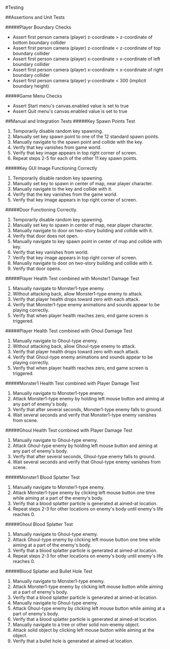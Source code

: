 #Testing

##Assertions and Unit Tests

#####Player Boundary Checks
* Assert first person camera (player) z-coordinate > z-coordinate of bottom boundary collider
* Assert first person camera (player) z-coordinate < z-coordinate of top boundary collider
* Assert first person camera (player) x-coordinate > x-coordinate of left boundary collider
* Assert first person camera (player) x-coordinate < x-coordinate of right boundary collider
* Assert first person camera (player) y-coordinate < 300 (implicit boundary height)

#####Game Menu Checks
* Assert Start menu's canvas.enabled value is set to true
* Assert Quit menu's canvas.enabled value is set to true


##Manual and Integration Tests
#####Key Spawn Points Test
1. Temporarily disable random key spawning.
2. Manually set key spawn point to one of the 12 standard spawn points.
3. Manually navigate to the spawn point and collide with the key.
4. Verify that key vanishes from game world.
5. Verify that key image appears in top right corner of screen.
6. Repeat steps 2-5 for each of the other 11 key spawn points.

#####Key GUI Image Functioning Correctly
1. Temporarily disable random key spawning.
2. Manually set key to spawn in center of map, near player character.
3. Manually navigate to the key and collide with it.
4. Verify that the key vanishes from the game world.
5. Verify that key image appears in top right corner of screen.

#####Door Functioning Correctly.
1. Temporarily disable random key spawning.
2. Manually set key to spawn in center of map, near player character.
3. Manually navigate to door on two-story building and collide with it.
4. Verify that door does not open.
5. Manually navigate to key spawn point in center of map and collide with key.
6. Verify that key vanishes from world.
7. Verify that key image appears in top right corner of screen.
8. Manually navigate to door on two-story building and collide with it.
9. Verify that door opens.

#####Player Health Test combined with Monster1 Damage Test
1. Manually navigate to Monster1-type enemy.
2. Without attacking back, allow Monster1-type enemy to attack.
3. Verify that player health drops toward zero with each attack.
4. Verify that Monster1-type enemy animations and sounds appear to be playing correctly.
5. Verify that when player health reaches zero, end game screen is triggered.

#####Player Health Test combined with Ghoul Damage Test
1. Manually navigate to Ghoul-type enemy.
2. Without attacking back, allow Ghoul-type enemy to attack.
3. Verify that player health drops toward zero with each attack.
4. Verify that Ghoul-type enemy animations and sounds appear to be playing correctly.
5. Verify that when player health reaches zero, end game screen is triggered.

#####Monster1 Health Test combined with Player Damage Test
1. Manually navigate to Monster1-type enemy.
2. Attack Monster1-type enemy by holding left mouse button and aiming at any part of enemy's body.
3. Verify that after several seconds, Monster1-type enemy falls to ground.
4. Wait several seconds and verify that Monster1-type enemy vanishes from scene.


#####Ghoul Health Test combined with Player Damage Test
1. Manually navigate to Ghoul-type enemy.
2. Attack Ghoul-type enemy by holding left mouse button and aiming at any part of enemy's body.
3. Verify that after several seconds, Ghoul-type enemy falls to ground.
4. Wait several seconds and verify that Ghoul-type enemy vanishes from scene.

#####Monster1 Blood Splatter Test
1. Manually navigate to Monster1-type enemy.
2. Attack Monster1-type enemy by clicking left mouse button one time while aiming at a part of the enemy's body.
3. Verify that a blood splatter particle is generated at aimed-at location.
4. Repeat steps 2-3 for other locations on enemy's body until enemy's life reaches 0.

#####Ghoul Blood Splatter Test
1. Manually navigate to Ghoul-type enemy.
2. Attack Ghoul-type enemy by clicking left mouse button one time while aiming at a part of the enemy's body.
3. Verify that a blood splatter particle is generated at aimed-at location.
4. Repeat steps 2-3 for other locations on enemy's body until enemy's life reaches 0.

#####Blood Splatter and Bullet Hole Test
1. Manually navigate to Monster1-type enemy.
2. Attack Monster1-type enemy by clicking left mouse button while aiming at a part of enemy's body.
3. Verify that a blood splatter particle is generated at aimed-at location.
4. Manually navigate to Ghoul-type enemy.
5. Attack Ghoul-type enemy by clicking left mouse button while aiming at a part of enemy's body.
6. Verify that a blood splatter particle is generated at aimed-at location.
7. Manually navigate to a tree or other solid non-enemy object.
8. Attack solid object by clicking left mouse button wihle aiming at the object.
9. Verify that a bullet hole is generated at aimed-at location.
